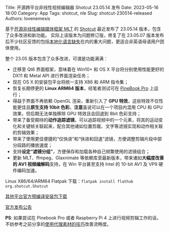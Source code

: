 Title: 开源跨平台非线性视频编辑器 Shotcut 23.05.14 发布
Date: 2023-05-16 18:00
Category: App
Tags: shotcut, nle
Slug: shotcut-230514-released
Authors: lovenemesis

基于[开源非线性编辑媒体框架 MLT](https://www.mltframework.org/) 的 [Shotcut](https://www.shotcut.org/) 最近发布了 23.05.14 版本，包含了众多改进和新功能。
实际上该版本为问题修订版，修复了在 23.05.07 版本发布后不少社区反馈的包括[本地化语言缺失](https://forum.shotcut.org/t/missing-translated-message-in-23-05-07-ui/38755/4)在内的重大问题，更适合非英语母语用户团体使用。

整个 23.05 版本包含了众多改进，可谓是功能满满：

* 迁移至 Qt6 界面框架，意味着在 Win10+ 和 OS X 平台将分别使用性能更好的 DX11 和 Metal API 进行界面渲染任务；
* 现在 OS X 的安装包平台将统一支持 X86 和 ARM 指令集；
* 恢复长期停更的 **Linux ARM64 版本**，经笔者测试可在 [PineBook Pro](https://linuxtoy.org/archives/pinebook-pro-review.html) 上运行；
* 得益于界面不再依赖 OpenGL 渲染，重新引入了 **GPU 特效**，这些特效不仅性能更佳且**原生支持 10bit 色彩**。**注意**虽说可以在一个项目内混用 CPU 和 GPU 效果，但后期无法单独移除 GPU 特效且会回退到 8bit 色彩支持；
* 带来了备受期待的**动作追踪滤镜**，可以追踪视频中的一个元素，将其的运动变化和关键帧关联起来，配合其他诸如位置剪裁、文字等滤镜实现和动作相关联的剪辑效果；
* 带来了使用更佳便捷的“仅快进”和“快进和回退”滤镜，方便调整剪辑片段中部分段路的播放速度；
* 支持**设定“滤镜分组”**，方便保存和加载各种自己频繁使用的滤镜组合；
* 更新 MLT、ffmpeg、Glaxnimate 等依赖库至最新版本，带来诸如**大幅度改善的 AV1 视频编解码**支持，在 Win 平台甚至支持 Intel 的 10-bit AV1 及 VP9 硬件编码加速。

Linux X86/64/ARM64 Flatpak 下载：`flatpak install flathub org.shotcut.Shotcut`

[其他平台官方预编译安装包下载](https://shotcut.org/download/)

[官方发布公告](https://shotcut.org/blog/new-release-230507/)

**PS**: 如果尝试在 Pinebook Pro 或者 Raspberry Pi 4 上进行视频剪辑工作的话，不妨参考之前分享的[使用代理素材的技巧](https://linuxtoy.org/archives/proxy-editing-using-shotcut.html)改善流畅度。